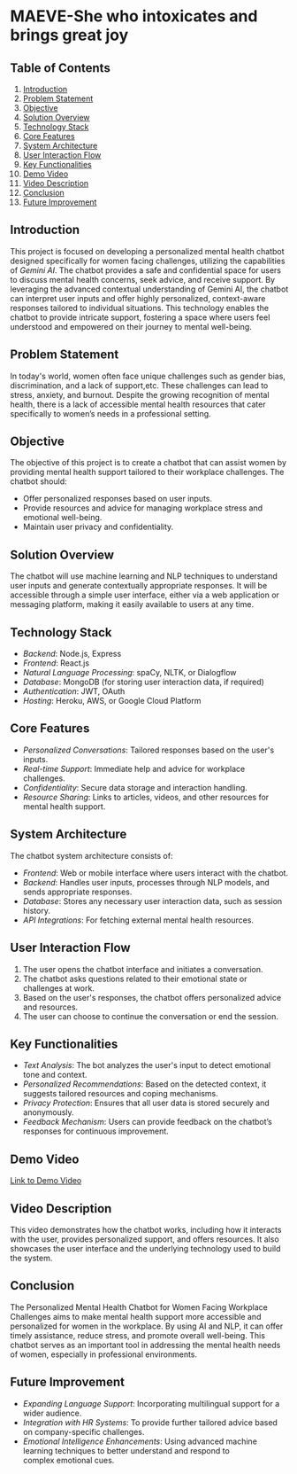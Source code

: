 # MAEVE-She who intoxicates and brings great joy

## Table of Contents
1. [Introduction](#introduction)
2. [Problem Statement](#problem-statement)
3. [Objective](#objective)
4. [Solution Overview](#solution-overview)
5. [Technology Stack](#technology-stack)
6. [Core Features](#core-features)
7. [System Architecture](#system-architecture)
8. [User Interaction Flow](#user-interaction-flow)
9. [Key Functionalities](#key-functionalities)
10. [Demo Video](#demo-video)
11. [Video Description](#video-description)
12. [Conclusion](#conclusion)
13. [Future Improvement](#future-improvements)


## Introduction
This project is focused on developing a personalized mental health chatbot designed specifically for women facing challenges, utilizing the capabilities of *Gemini AI*. The chatbot provides a safe and confidential space for users to discuss mental health concerns, seek advice, and receive support. By leveraging the advanced contextual understanding of Gemini AI, the chatbot can interpret user inputs and offer highly personalized, context-aware responses tailored to individual situations. This technology enables the chatbot to provide intricate support, fostering a space where users feel understood and empowered on their journey to mental well-being.
## Problem Statement
In today's world, women often face unique challenges such as gender bias, discrimination, and a lack of support,etc. These challenges can lead to stress, anxiety, and burnout. Despite the growing recognition of mental health, there is a lack of accessible mental health resources that cater specifically to women’s needs in a professional setting.

## Objective
The objective of this project is to create a chatbot that can assist women by providing mental health support tailored to their workplace challenges. The chatbot should:
- Offer personalized responses based on user inputs.
- Provide resources and advice for managing workplace stress and emotional well-being.
- Maintain user privacy and confidentiality.
## Solution Overview
The chatbot will use machine learning and NLP techniques to understand user inputs and generate contextually appropriate responses. It will be accessible through a simple user interface, either via a web application or messaging platform, making it easily available to users at any time.

## Technology Stack
- *Backend*: Node.js, Express
- *Frontend*: React.js 
- *Natural Language Processing*: spaCy, NLTK, or Dialogflow
- *Database*: MongoDB (for storing user interaction data, if required)
- *Authentication*: JWT, OAuth
- *Hosting*: Heroku, AWS, or Google Cloud Platform

## Core Features
- *Personalized Conversations*: Tailored responses based on the user's inputs.
- *Real-time Support*: Immediate help and advice for workplace challenges.
- *Confidentiality*: Secure data storage and interaction handling.
- *Resource Sharing*: Links to articles, videos, and other resources for mental health support.


## System Architecture
The chatbot system architecture consists of:
- *Frontend*: Web or mobile interface where users interact with the chatbot.
- *Backend*: Handles user inputs, processes through NLP models, and sends appropriate responses.
- *Database*: Stores any necessary user interaction data, such as session history.
- *API Integrations*: For fetching external mental health resources.

## User Interaction Flow
1. The user opens the chatbot interface and initiates a conversation.
2. The chatbot asks questions related to their emotional state or challenges at work.
3. Based on the user's responses, the chatbot offers personalized advice and resources.
4. The user can choose to continue the conversation or end the session.

## Key Functionalities
- *Text Analysis*: The bot analyzes the user's input to detect emotional tone and context.
- *Personalized Recommendations*: Based on the detected context, it suggests tailored resources and coping mechanisms.
- *Privacy Protection*: Ensures that all user data is stored securely and anonymously.
- *Feedback Mechanism*: Users can provide feedback on the chatbot’s responses for continuous improvement.
## Demo Video
[Link to Demo Video](#) 

## Video Description
This video demonstrates how the chatbot works, including how it interacts with the user, provides personalized support, and offers resources. It also showcases the user interface and the underlying technology used to build the system.

## Conclusion
The Personalized Mental Health Chatbot for Women Facing Workplace Challenges aims to make mental health support more accessible and personalized for women in the workplace. By using AI and NLP, it can offer timely assistance, reduce stress, and promote overall well-being. This chatbot serves as an important tool in addressing the mental health needs of women, especially in professional environments.

## Future Improvement
- *Expanding Language Support*: Incorporating multilingual support for a wider audience.
- *Integration with HR Systems*: To provide further tailored advice based on company-specific challenges.
- *Emotional Intelligence Enhancements*: Using advanced machine learning techniques to better understand and respond to complex emotional cues.
